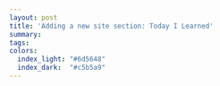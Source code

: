 ```yaml
---
layout: post
title: 'Adding a new site section: Today I Learned'
summary:
tags:
colors:
  index_light: "#6d5648"
  index_dark:  "#c5b5a9"
---
```

